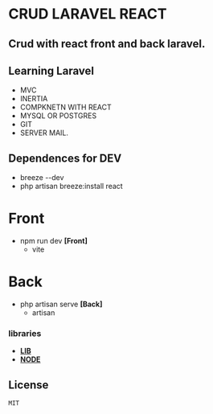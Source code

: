 # CRUD LARAVEL REACT
## Crud with react front and back laravel.

## Learning Laravel
- MVC
- INERTIA
- COMPKNETN WITH REACT
- MYSQL OR POSTGRES
- GIT
- SERVER MAIL.

## Dependences for DEV
- breeze --dev
- php artisan breeze:install react

# Front
- npm run dev   **[Front]**
    - vite 

# Back 
- php artisan serve **[Back]**
    - artisan

### libraries 
- **[LIB](https://getcomposer.org/ )**
- **[NODE](https://getcomposer.org/)**

## License
    MIT



